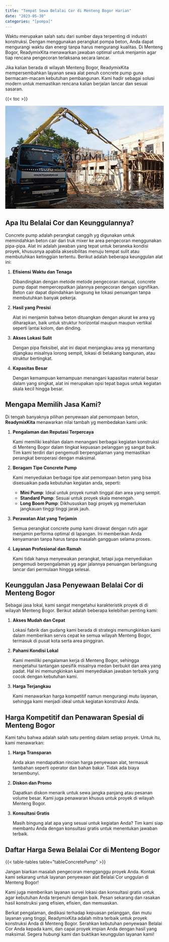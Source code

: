 ```yaml
---
title: "Tempat Sewa Belalai Cor di Menteng Bogor Harian"
date: "2023-05-30"
categories: "[pompa]"
---
```


Waktu merupakan salah satu dari sumber daya terpenting di industri konstruksi. Dengan menggunakan perangkat pompa beton, Anda dapat mengurangi waktu dan energi tanpa harus mengurangi kualitas. Di Menteng Bogor, ReadymixKita menawarkan jawaban optimal untuk menjamin agar tiap rencana pengecoran terlaksana secara lancar.

Jika kalian berada di wilayah Menteng Bogor, ReadymixKita mempersembahkan layanan sewa alat penuh concrete pump guna bermacam-macam kebutuhan pembangunan. Kami hadir sebagai solusi modern untuk memastikan rencana kalian berjalan lancar dan sesuai sasaran.

{{< toc >}}

![Tempat Sewa Belalai Cor di Menteng Bogor Harian](/images/pompa/sewa-pompa-26.jpg)

## Apa Itu Belalai Cor dan Keunggulannya?

Concrete pump adalah perangkat canggih yg digunakan untuk memindahkan beton cair dari truk mixer ke area pengecoran menggunakan pipa-pipa. Alat ini adalah jawaban yang tepat untuk beraneka kondisi proyek, khususnya apabila aksesibilitas menuju tempat sulit atau membutuhkan ketinggian tertentu. Berikut adalah beberapa keunggulan alat ini:

1. **Efisiensi Waktu dan Tenaga**

   Dibandingkan dengan metode metode pengecoran manual, concrete pump dapat mempercepatkan jalannya pengecoran dengan signifikan. Beton cair dapat dipindahkan langsung ke lokasi penuangan tanpa membutuhkan banyak pekerja.

2. **Hasil yang Presisi**

   Alat ini menjamin bahwa beton dituangkan dengan akurat ke area yg diharapkan, baik untuk struktur horizontal maupun maupun vertikal seperti lantai kolom, dan dinding.

3. **Akses Lokasi Sulit**

   Dengan pipa fleksibel, alat ini dapat menjangkau area yg menantang dijangkau misalnya lorong sempit, lokasi di belakang bangunan, atau struktur bertingkat.

4. **Kapasitas Besar**

   Dengan kemampuan kemampuan menangani kapasitas material besar dalam yang singkat, alat ini merupakan opsi tepat bagus untuk kegiatan skala kecil hingga besar.

## Mengapa Memilih Jasa Kami?

Di tengah banyaknya pilihan penyewaan alat pemompaan beton, **ReadymixKita** menawarkan nilai tambah yg membedakan kami unik:

1. **Pengalaman dan Reputasi Terpercaya**

   Kami memiliki keahlian dalam menangani berbagai kegiatan konstruksi di Menteng Bogor dalam tingkat kepuasan pelanggan yg sangat baik. Tim kami terdiri dari pengemudi berpengalaman yang memastikan perangkat beroperasi dengan maksimal.

2. **Beragam Tipe Concrete Pump**

   Kami menyediakan berbagai tipe alat pemompaan beton yang bisa disesuaikan pada kebutuhan kegiatan anda, seperti:
   - **Mini Pump**: Ideal untuk proyek rumah tinggal dan area yang sempit.
   - **Standard Pump**: Sesuai untuk proyek skala menengah.
   - **Long Boom Pump**: Dikhususkan bagi proyek yg memerlukan jangkauan tinggi tinggi jarak jauh.

3. **Perawatan Alat yang Terjamin**

   Semua perangkat concrete pump kami dirawat dengan rutin agar menjamin performa optimal di lapangan. Ini memberikan Anda kenyamanan tanpa harus tanpa masalah gangguan selama proses.

4. **Layanan Profesional dan Ramah**

   Kami tidak hanya menyewakan perangkat, tetapi juga menyediakan pengemudi berpengalaman yg agar jalannya penuangan berlangsung lancar dari permulaan hingga selesai.

## Keunggulan Jasa Penyewaan Belalai Cor di Menteng Bogor

Sebagai jasa lokal, kami sangat mengetahui karakteristik proyek di di wilayah Menteng Bogor. Berikut adalah beberapa kelebihan penting kami:

1. **Akses Mudah dan Cepat**

   Lokasi fabrik dan gudang kami berada di strategis memungkinkan kami dalam memberikan servis cepat ke semua wilayah Menteng Bogor, termasuk di pusat kota serta area pinggiran.

2. **Pahami Kondisi Lokal**

   Kami memiliki pengalaman kerja di Menteng Bogor, sehingga mengetahui tantangan spesifik misalnya medan berbukit dan area yang padat. Hal ini memungkinkan kami menyediakan jawaban terbaik yang cocok dengan kebutuhan kami.

3. **Harga Terjangkau**

   Kami menawarkan harga kompetitif namun mengurangi mutu layanan, sehingga kami menjadi ideal untuk kegiatan konstruksi Anda.

## Harga Kompetitif dan Penawaran Spesial di Menteng Bogor

Kami tahu bahwa adalah salah satu penting dalam setiap proyek. Untuk itu, kami menawarkan:

1. **Harga Transparan**

   Anda akan mendapatkan rincian harga penyewaan alat, termasuk tambahan seperti operator dan bahan bakar. Tidak ada biaya tersembunyi.

2. **Diskon dan Promo**

   Dapatkan diskon menarik untuk sewa jangka panjang atau pesanan volume besar. Kami juga penawaran khusus untuk proyek di wilayah Menteng Bogor.

3. **Konsultasi Gratis**

   Masih bingung alat apa yang sesuai untuk kegiatan Anda? Tim kami siap membantu Anda dengan konsultasi gratis untuk menentukan jawaban terbaik.

## Daftar Harga Sewa Belalai Cor di Menteng Bogor

{{< table-tables table="tableConcretePump" >}}

Jangan biarkan masalah pengecoran mengganggu proyek Anda. Kontak kami sekarang untuk layanan penyewaan alat Belalai Cor unggulan di Menteng Bogor!

Kami juga memberikan layanan survei lokasi dan konsultasi gratis untuk agar kebutuhan Anda terpenuhi dengan baik. Pesan sekarang dan rasakan hasil konstruksi yang efisien, efisien, dan memuaskan.

Berkat pengalaman, dedikasi terhadap kepuasan pelanggan, dan mutu layanan yang tinggi, ReadymixKita adalah mitra terbaik untuk proyek konstruksi Anda di Menteng Bogor. Serahkan kebutuhan penyewaan Belalai Cor Anda kepada kami, dan capai proyek impian Anda dengan hasil yang maksimal. Segera hubungi kami dan buktikan keunggulan layanan kami!